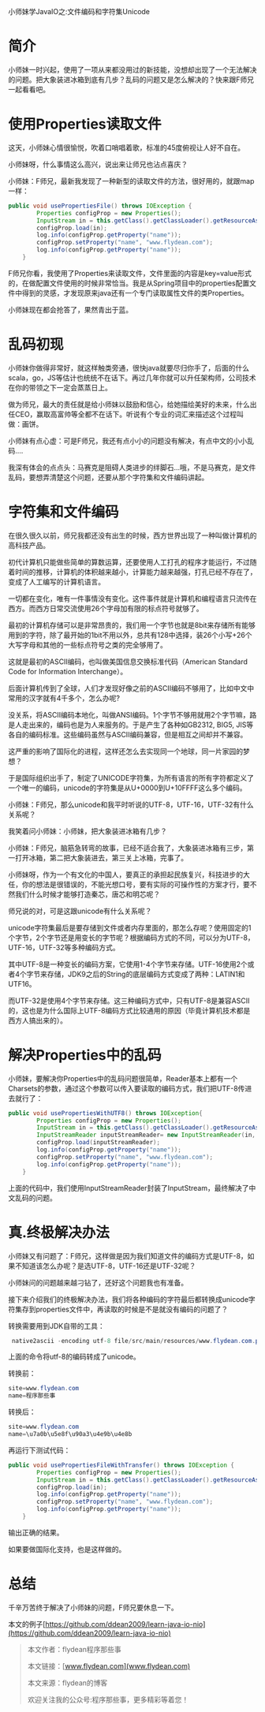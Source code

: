 小师妹学JavaIO之:文件编码和字符集Unicode

# 简介

小师妹一时兴起，使用了一项从来都没用过的新技能，没想却出现了一个无法解决的问题。把大象装进冰箱到底有几步？乱码的问题又是怎么解决的？快来跟F师兄一起看看吧。

# 使用Properties读取文件

这天，小师妹心情很愉悦，吹着口哨唱着歌，标准的45度俯视让人好不自在。

小师妹呀，什么事情这么高兴，说出来让师兄也沾点喜庆？

小师妹：F师兄，最新我发现了一种新型的读取文件的方法，很好用的，就跟map一样：

~~~java
public void usePropertiesFile() throws IOException {
        Properties configProp = new Properties();
        InputStream in = this.getClass().getClassLoader().getResourceAsStream("www.flydean.com.properties");
        configProp.load(in);
        log.info(configProp.getProperty("name"));
        configProp.setProperty("name", "www.flydean.com");
        log.info(configProp.getProperty("name"));
    }
~~~

F师兄你看，我使用了Properties来读取文件，文件里面的内容是key=value形式的，在做配置文件使用的时候非常恰当。我是从Spring项目中的properties配置文件中得到的灵感，才发现原来java还有一个专门读取属性文件的类Properties。

小师妹现在都会抢答了，果然青出于蓝。

# 乱码初现

小师妹你做得非常好，就这样触类旁通，很快java就要尽归你手了，后面的什么scala，go，JS等估计也统统不在话下。再过几年你就可以升任架构师，公司技术在你的带领之下一定会蒸蒸日上。

做为师兄，最大的责任就是给小师妹以鼓励和信心，给她描绘美好的未来，什么出任CEO，赢取高富帅等全都不在话下。听说有个专业的词汇来描述这个过程叫做：画饼。

小师妹有点心虚：可是F师兄，我还有点小小的问题没有解决，有点中文的小小乱码....

我深有体会的点点头：马赛克是阻碍人类进步的绊脚石...哦，不是马赛克，是文件乱码，要想弄清楚这个问题，还要从那个字符集和文件编码讲起。

# 字符集和文件编码

在很久很久以前，师兄我都还没有出生的时候，西方世界出现了一种叫做计算机的高科技产品。

初代计算机只能做些简单的算数运算，还要使用人工打孔的程序才能运行，不过随着时间的推移，计算机的体积越来越小，计算能力越来越强，打孔已经不存在了，变成了人工编写的计算机语言。

一切都在变化，唯有一件事情没有变化。这件事件就是计算机和编程语言只流传在西方。而西方日常交流使用26个字母加有限的标点符号就够了。

最初的计算机存储可以是非常昂贵的，我们用一个字节也就是8bit来存储所有能够用到的字符，除了最开始的1bit不用以外，总共有128中选择，装26个小写+26个大写字母和其他的一些标点符号之类的完全够用了。

这就是最初的ASCII编码，也叫做美国信息交换标准代码（American Standard Code for Information Interchange）。

后面计算机传到了全球，人们才发现好像之前的ASCII编码不够用了，比如中文中常用的汉字就有4千多个，怎么办呢?

没关系，将ASCII编码本地化，叫做ANSI编码。1个字节不够用就用2个字节嘛，路是人走出来的，编码也是为人来服务的。于是产生了各种如GB2312, BIG5, JIS等各自的编码标准。这些编码虽然与ASCII编码兼容，但是相互之间却并不兼容。

这严重的影响了国际化的进程，这样还怎么去实现同一个地球，同一片家园的梦想？

于是国际组织出手了，制定了UNICODE字符集，为所有语言的所有字符都定义了一个唯一的编码，unicode的字符集是从U+0000到U+10FFFF这么多个编码。

小师妹：F师兄，那么unicode和我平时听说的UTF-8，UTF-16，UTF-32有什么关系呢？

我笑着问小师妹：小师妹，把大象装进冰箱有几步？

小师妹：F师兄，脑筋急转弯的故事，已经不适合我了，大象装进冰箱有三步，第一打开冰箱，第二把大象装进去，第三关上冰箱，完事了。

小师妹呀，作为一个有文化的中国人，要真正的承担起民族复兴，科技进步的大任，你的想法是很错误的，不能光想口号，要有实际的可操作性的方案才行，要不然我们什么时候才能够打造秦芯，唐芯和明芯呢？

师兄说的对，可是这跟unicode有什么关系呢？

unicode字符集最后是要存储到文件或者内存里面的，那怎么存呢？使用固定的1个字节，2个字节还是用变长的字节呢？根据编码方式的不同，可以分为UTF-8，UTF-16，UTF-32等多种编码方式。

其中UTF-8是一种变长的编码方案，它使用1-4个字节来存储。UTF-16使用2个或者4个字节来存储，JDK9之后的String的底层编码方式变成了两种：LATIN1和UTF16。

而UTF-32是使用4个字节来存储。这三种编码方式中，只有UTF-8是兼容ASCII的，这也是为什么国际上UTF-8编码方式比较通用的原因（毕竟计算机技术都是西方人搞出来的）。

# 解决Properties中的乱码

小师妹，要解决你Properties中的乱码问题很简单，Reader基本上都有一个Charsets的参数，通过这个参数可以传入要读取的编码方式，我们把UTF-8传进去就行了：

~~~java
public void usePropertiesWithUTF8() throws IOException{
        Properties configProp = new Properties();
        InputStream in = this.getClass().getClassLoader().getResourceAsStream("www.flydean.com.properties");
        InputStreamReader inputStreamReader= new InputStreamReader(in, StandardCharsets.UTF_8);
        configProp.load(inputStreamReader);
        log.info(configProp.getProperty("name"));
        configProp.setProperty("name", "www.flydean.com");
        log.info(configProp.getProperty("name"));
    }
~~~

上面的代码中，我们使用InputStreamReader封装了InputStream，最终解决了中文乱码的问题。

# 真.终极解决办法

小师妹又有问题了：F师兄，这样做是因为我们知道文件的编码方式是UTF-8，如果不知道该怎么办呢？是选UTF-8，UTF-16还是UTF-32呢？

小师妹问的问题越来越刁钻了，还好这个问题我也有准备。

接下来介绍我们的终极解决办法，我们将各种编码的字符最后都转换成unicode字符集存到properties文件中，再读取的时候是不是就没有编码的问题了？

转换需要用到JDK自带的工具：

~~~java
 native2ascii -encoding utf-8 file/src/main/resources/www.flydean.com.properties.utf8 file/src/main/resources/www.flydean.com.properties.cn
~~~

上面的命令将utf-8的编码转成了unicode。

转换前：

~~~java
site=www.flydean.com
name=程序那些事
~~~

转换后：

~~~java
site=www.flydean.com
name=\u7a0b\u5e8f\u90a3\u4e9b\u4e8b
~~~

再运行下测试代码：

~~~java
public void usePropertiesFileWithTransfer() throws IOException {
        Properties configProp = new Properties();
        InputStream in = this.getClass().getClassLoader().getResourceAsStream("www.flydean.com.properties.cn");
        configProp.load(in);
        log.info(configProp.getProperty("name"));
        configProp.setProperty("name", "www.flydean.com");
        log.info(configProp.getProperty("name"));
    }
~~~

输出正确的结果。

如果要做国际化支持，也是这样做的。

# 总结

千辛万苦终于解决了小师妹的问题，F师兄要休息一下。

本文的例子[https://github.com/ddean2009/learn-java-io-nio](https://github.com/ddean2009/learn-java-io-nio)

> 本文作者：flydean程序那些事
> 
> 本文链接：[www.flydean.com](www.flydean.com)
> 
> 本文来源：flydean的博客
> 
> 欢迎关注我的公众号:程序那些事，更多精彩等着您！













